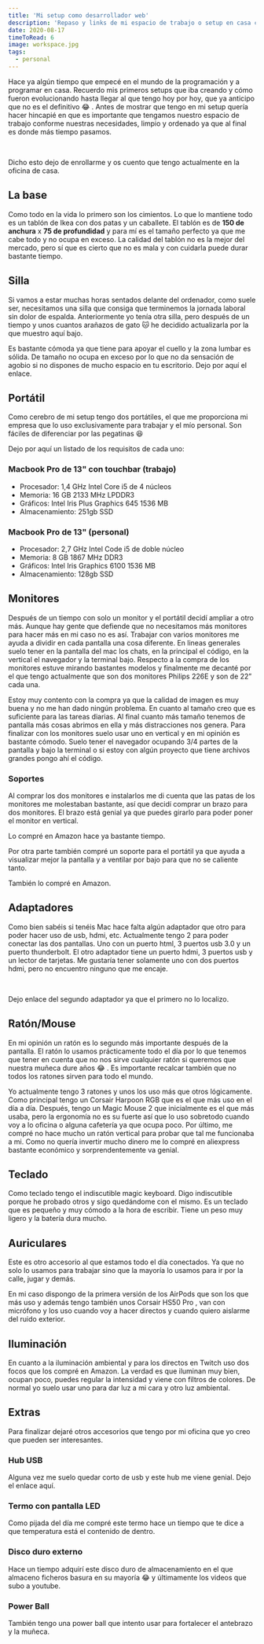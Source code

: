 ```yaml
---
title: 'Mi setup como desarrollador web'
description: 'Repaso y links de mi espacio de trabajo o setup en casa como desarrollador web.'
date: 2020-08-17
timeToRead: 6
image: workspace.jpg
tags:
  - personal
---
```


<custom-image src="https://res.cloudinary.com/de5xzoviz/image/upload/v1597688488/workspace.jpg" alt="mi espacio de trabajo en casa">
</custom-image>

Hace ya algún tiempo que empecé en el mundo de la programación y a programar en casa. Recuerdo mis primeros setups que iba creando y cómo fueron evolucionando hasta llegar al que tengo hoy por hoy, que ya anticipo que no es el definitivo 😂 .
Antes de mostrar que tengo en mi setup quería hacer hincapié en que es importante que tengamos nuestro espacio de trabajo conforme nuestras necesidades, limpio y ordenado ya que al final es donde más tiempo pasamos.

<br />

Dicho esto dejo de enrollarme y os cuento que tengo actualmente en la oficina de casa.

## La base

Como todo en la vida lo primero son los cimientos. Lo que lo mantiene todo es un <the-link url="https://www.ikea.com/es/es/p/linnmon-adils-mesa-blanco-efecto-roble-tinte-blanco-blanco-s89215672/">tablón de Ikea</the-link> con <the-link url="https://www.ikea.com/es/es/p/adils-pata-blanco-90217972/">dos patas</the-link> y un <the-link url="https://www.ikea.com/es/es/p/lerberg-caballete-blanco-50165003/">caballete</the-link>. El tablón es de <b>150 de anchura</b> x <b>75 de profundidad</b> y para mí es el tamaño perfecto ya que me cabe todo y no ocupa en exceso. La calidad del tablón no es la mejor del mercado, pero sí que es cierto que no es mala y con cuidarla puede durar bastante tiempo.

<custom-image :classes="['md:w-1/2']" src="https://res.cloudinary.com/de5xzoviz/image/upload/v1597688990/mesa-escritorio.png" alt="mesa escritorio">
</custom-image>

## Silla

Si vamos a estar muchas horas sentados delante del ordenador, como suele ser, necesitamos una silla que consiga que terminemos la jornada laboral sin dolor de espalda. Anteriormente yo tenía <the-link url="https://www.pccomponentes.com/homcom-silla-de-oficina-ergonomica-de-malla-negra">otra silla</the-link>, pero después de un tiempo y unos cuantos arañazos de gato 🐱 he decidido actualizarla por la que muestro aquí bajo.

<custom-image src="https://res.cloudinary.com/de5xzoviz/image/upload/v1597689383/silla-escritorio.jpg" alt="silla escritorio">
</custom-image>

Es bastante cómoda ya que tiene para apoyar el cuello y la zona lumbar es sólida. De tamaño no ocupa en exceso por lo que no da sensación de agobio si no dispones de mucho espacio en tu escritorio. Dejo por aquí <the-link url="https://www.sklum.com/es/comprar-sillas-de-oficina/9844-silla-teill.html">el enlace</the-link>.

## Portátil

Como cerebro de mi setup tengo dos portátiles, el que me proporciona mi empresa que lo uso exclusivamente para trabajar y el mío personal. Son fáciles de diferenciar por las pegatinas 😆

<custom-image :classes="['md:w-1/2']" src="https://res.cloudinary.com/de5xzoviz/image/upload/v1597738094/portatiles.jpg" alt="portátiles macbook pro">
</custom-image>

Dejo por aquí un listado de los requisitos de cada uno:

### Macbook Pro de 13" con touchbar (trabajo)

- Procesador: 1,4 GHz Intel Core i5 de 4 núcleos
- Memoria: 16 GB 2133 MHz LPDDR3
- Gráficos: Intel Iris Plus Graphics 645 1536 MB
- Almacenamiento: 251gb SSD

### Macbook Pro de 13" (personal)

- Procesador: 2,7 GHz Intel Code i5 de doble núcleo
- Memoria: 8 GB 1867 MHz DDR3
- Gráficos: Intel Iris Graphics 6100 1536 MB
- Almacenamiento: 128gb SSD

## Monitores

Después de un tiempo con solo un monitor y el portátil decidí ampliar a otro más. Aunque hay gente que defiende que no necesitamos más monitores para hacer más en mi caso no es así. Trabajar con varios monitores me ayuda a dividir en cada pantalla una cosa diferente. En lineas generales suelo tener en la pantalla del mac los chats, en la principal el código, en la vertical el navegador y la terminal bajo. Respecto a la compra de los monitores estuve mirando bastantes modelos y finalmente me decanté por el que tengo actualmente que son dos monitores <the-link url="https://www.philips.es/c-p/226E9QSB_00/monitor-lcd">Philips 226E</the-link> y son de 22” cada una.

<custom-image :classes="['md:w-1/2']" src="https://res.cloudinary.com/de5xzoviz/image/upload/v1597732284/monitores.jpg" alt="monitores philips">
</custom-image>

Estoy muy contento con la compra ya que la calidad de imagen es muy buena y no me han dado ningún problema. En cuanto al tamaño creo que es suficiente para las tareas diarias. Al final cuanto más tamaño tenemos de pantalla más cosas abrimos en ella y más distracciones nos genera. Para finalizar con los monitores suelo usar uno en vertical y en mi opinión es bastante cómodo. Suelo tener el navegador ocupando 3/4 partes de la pantalla y bajo la terminal o si estoy con algún proyecto que tiene archivos grandes pongo ahí el código.

### Soportes

Al comprar los dos monitores e instalarlos me di cuenta que las patas de los monitores me molestaban bastante, así que decidí comprar un brazo para dos monitores. El brazo está genial ya que puedes girarlo para poder poner el monitor en vertical.

<custom-image :classes="['md:w-1/2']" src="https://res.cloudinary.com/de5xzoviz/image/upload/v1597732806/soporte-monitores.jpg" alt="soporte monitores philips">
</custom-image>

Lo compré en <the-link url="https://www.amazon.es/gp/product/B07DFGPRVC/ref=ppx_yo_dt_b_asin_title_o05_s00?ie=UTF8&psc=1">Amazon</the-link> hace ya bastante tiempo.

Por otra parte también compré un soporte para el portátil ya que ayuda a visualizar mejor la pantalla y a ventilar por bajo para que no se caliente tanto.

<custom-image :classes="['md:w-1/2']" src="https://res.cloudinary.com/de5xzoviz/image/upload/v1597733072/soporte-portatil.jpg" alt="soporte portatil">
</custom-image>

También lo compré en <the-link url="https://www.amazon.es/gp/product/B00WRDS0AU/ref=ppx_yo_dt_b_asin_title_o06_s00?ie=UTF8&psc=1">Amazon</the-link>.

## Adaptadores

Como bien sabéis si tenéis Mac hace falta algún adaptador que otro para poder hacer uso de usb, hdmi, etc. Actualmente tengo 2 para poder conectar las dos pantallas. Uno con un puerto html, 3 puertos usb 3.0 y un puerto thunderbolt. El otro adaptador tiene un puerto hdmi, 3 puertos usb y un lector de tarjetas. Me gustaría tener solamente uno con dos puertos hdmi, pero no encuentro ninguno que me encaje.

<br />

Dejo enlace del <the-link url="https://www.amazon.es/gp/product/B07RRPS5NT/ref=ppx_yo_dt_b_asin_title_o02_s00?ie=UTF8&psc=1">segundo adaptador</the-link> ya que el primero no lo localizo.

## Ratón/Mouse

En mi opinión un ratón es lo segundo más importante después de la pantalla. El ratón lo usamos prácticamente todo el día por lo que tenemos que tener en cuenta que no nos sirve cualquier ratón si queremos que nuestra muñeca dure años 😂 . Es importante recalcar también que no todos los ratones sirven para todo el mundo.

<custom-image :classes="['md:w-1/2']" src="https://res.cloudinary.com/de5xzoviz/image/upload/v1597733493/ratones.jpg" alt="ratones">
</custom-image>

Yo actualmente tengo 3 ratones y unos los uso más que otros lógicamente. Como principal tengo un <the-link url="https://www.amazon.es/gp/product/B01MQE8CJW/ref=ppx_yo_dt_b_asin_title_o07_s00?ie=UTF8&psc=1">Corsair Harpoon RGB</the-link> que es el que más uso en el día a día. Después, tengo un <the-link url="https://www.apple.com/es/shop/product/MLA02ZM/A/rat%C3%B3n-magic-mouse-2-plata">Magic Mouse 2</the-link> que inicialmente es el que más usaba, pero la ergonomía no es su fuerte así que lo uso sobretodo cuando voy a lo oficina o alguna cafetería ya que ocupa poco. Por último, me compré no hace mucho un <the-link url="https://es.aliexpress.com/item/4000250199090.html?spm=a2g0s.9042311.0.0.8e4963c085sw6D">ratón vertical</the-link> para probar que tal me funcionaba a mi. Como no quería invertir mucho dinero me lo compré en aliexpress bastante económico y sorprendentemente va genial.

## Teclado

Como teclado tengo el indiscutible <the-link url="https://www.apple.com/es/shop/product/MLA22Y/A/magic-keyboard-espa%C3%B1ol">magic keyboard</the-link>. Digo indiscutible porque he probado otros y sigo quedándome con el mismo. Es un teclado que es pequeño y muy cómodo a la hora de escribir. Tiene un peso muy ligero y la batería dura mucho.

## Auriculares

Este es otro accesorio al que estamos todo el día conectados. Ya que no solo lo usamos para trabajar sino que la mayoría lo usamos para ir por la calle, jugar y demás.

En mi caso dispongo de la primera versión de los <the-link url="https://www.apple.com/es/airpods/?afid=p238%7Cshqk335lC-dc_mtid_187079nc38483_pcrid_410219289013_pgrid_90006459242_&cid=aos-es-kwgo---slid---product-">AirPods</the-link> que son los que más uso y además tengo también unos <the-link url="https://www.amazon.es/gp/product/B07Y2MBFX9/ref=ppx_yo_dt_b_asin_title_o06_s00?ie=UTF8&psc=1">Corsair HS50 Pro</the-link> , van con micrófono y los uso cuando voy a hacer directos y cuando quiero aislarme del ruido exterior.

<custom-image :classes="['md:w-1/2']" src="https://res.cloudinary.com/de5xzoviz/image/upload/v1597734061/auriculares.jpg" alt="auriculares">
</custom-image>

## Iluminación

En cuanto a la iluminación ambiental y para los directos en Twitch uso dos focos que los compré en <the-link url="https://www.amazon.es/gp/product/B07YFY7H7J/ref=ppx_yo_dt_b_asin_title_o03_s00?ie=UTF8&psc=1">Amazon</the-link>. La verdad es que iluminan muy bien, ocupan poco, puedes regular la intensidad y viene con filtros de colores. De normal yo suelo usar uno para dar luz a mi cara y otro luz ambiental.

## Extras

Para finalizar dejaré otros accesorios que tengo por mi oficina que yo creo que pueden ser interesantes.

### Hub USB

Alguna vez me suelo quedar corto de usb y este hub me viene genial. Dejo el enlace <the-link url="https://www.amazon.es/gp/product/B00K1WU8C2/ref=ppx_yo_dt_b_asin_title_o02_s01?ie=UTF8&psc=1">aquí</the-link>.

### Termo con pantalla LED

Como pijada del día me compré <the-link url="https://www.amazon.es/gp/product/B07QPMLTVZ/ref=ppx_yo_dt_b_asin_title_o06_s00?ie=UTF8&psc=1">este termo</the-link> hace un tiempo que te dice a que temperatura está el contenido de dentro.

### Disco duro externo

Hace un tiempo adquirí <the-link url="https://www.amazon.es/gp/product/B01AJWNXAM/ref=ppx_yo_dt_b_asin_title_o09_s00?ie=UTF8&psc=1">este disco duro</the-link> de almacenamiento en el que almaceno ficheros basura en su mayoría 😂 y últimamente los videos que subo a youtube.

### Power Ball

También tengo una <the-link url="https://es.aliexpress.com/item/33023062817.html?spm=a2g0s.9042311.0.0.bb1863c02K9UYk">power ball</the-link> que intento usar para fortalecer el antebrazo y la muñeca.
